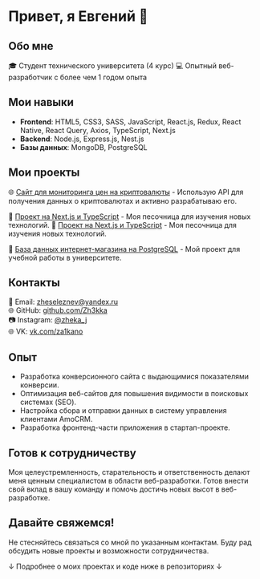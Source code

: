 # Привет, я Евгений 👋

## Обо мне
🎓 Студент технического университета (4 курс)
💻 Опытный веб-разработчик с более чем 1 годом опыта

## Мои навыки
- **Frontend**: HTML5, CSS3, SASS, JavaScript, React.js, Redux, React Native, React Query, Axios, TypeScript, Next.js
- **Backend**: Node.js, Express.js, Nest.js
- **Базы данных**: MongoDB, PostgreSQL

## Мои проекты
🌐 [Сайт для мониторинга цен на криптовалюты](https://github.com/Zh3kka/crypto-price-monitor) - Использую API для получения данных о криптовалютах и активно разрабатываю его.

🚀 [Проект на Next.js и TypeScript](https://github.com/Zh3kka/nextjs-typescript-project) - Моя песочница для изучения новых технологий.
🚀 [Проект на Next.js и TypeScript]([https://github.com/Zh3kka/nextjs-typescript-project](https://github.com/Zh3kka/TravelApp)) - Моя песочница для изучения новых технологий.

🔑 [База данных интернет-магазина на PostgreSQL](https://github.com/Zh3kka/online-store-database) - Мой проект для учебной работы в университете.

## Контакты
📧 Email: [zheseleznev@yandex.ru](mailto:zheseleznev@yandex.ru)  
🌐 GitHub: [github.com/Zh3kka](https://github.com/Zh3kka)  
📷 Instagram: [@zheka_j](https://www.instagram.com/@zheka_j/)  
🌐 VK: [vk.com/za1kano](https://vk.com/za1kano)

## Опыт
- Разработка конверсионного сайта с выдающимися показателями конверсии.
- Оптимизация веб-сайтов для повышения видимости в поисковых системах (SEO).
- Настройка сбора и отправки данных в систему управления клиентами AmoCRM.
- Разработка фронтенд-части приложения в стартап-проекте.

## Готов к сотрудничеству
Моя целеустремленность, старательность и ответственность делают меня ценным специалистом в области веб-разработки. Готов внести свой вклад в вашу команду и помочь достичь новых высот в веб-разработке.

## Давайте свяжемся!
Не стесняйтесь связаться со мной по указанным контактам. Буду рад обсудить новые проекты и возможности сотрудничества.

↓ Подробнее о моих проектах и коде ниже в репозиториях ↓

